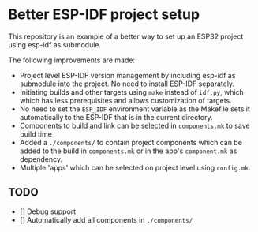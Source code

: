 # Better ESP-IDF project setup
This repository is an example of a better way to set up an ESP32 project using
esp-idf as submodule.

The following improvements are made:
 - Project level ESP-IDF version management by including esp-idf as submodule
 into the project. No need to install ESP-IDF separately.
 - Initiating builds and other targets using `make` instead of `idf.py`, which
 which has less prerequisites and allows customization of targets.
 - No need to set the `ESP_IDF` environment variable as the Makefile sets it
 automatically to the ESP-IDF that is in the current directory.
 - Components to build and link can be selected in
 `components.mk` to save build time
 - Added a `./components/` to contain project components which can be added to
 the build in `components.mk` or in the app's `component.mk` as dependency.
 - Multiple 'apps' which can be selected on project level using `config.mk`.

 ## TODO
 - [] Debug support
 - [] Automatically add all components in `./components/`
